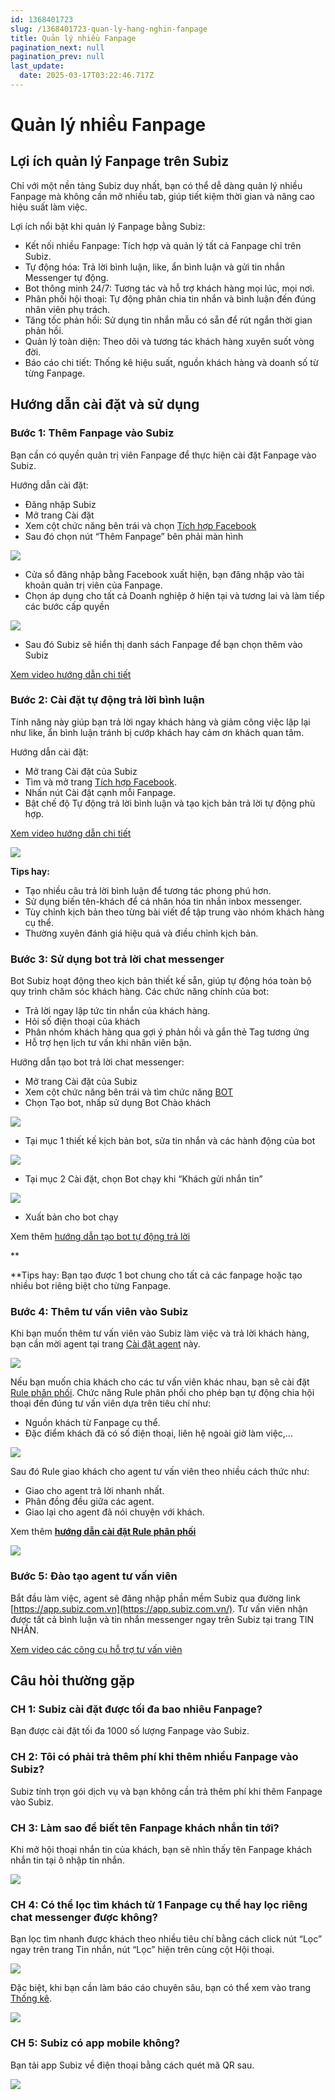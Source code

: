 ```yaml
---
id: 1368401723
slug: /1368401723-quan-ly-hang-nghin-fanpage
title: Quản lý nhiều Fanpage
pagination_next: null
pagination_prev: null
last_update:
  date: 2025-03-17T03:22:46.717Z
---
```


# Quản lý nhiều Fanpage



## Lợi ích quản lý Fanpage trên Subiz


Chỉ với một nền tảng Subiz duy nhất, bạn có thể dễ dàng quản lý nhiều Fanpage mà không cần mở nhiều tab, giúp tiết kiệm thời gian và nâng cao hiệu suất làm việc.

Lợi ích nổi bật khi quản lý Fanpage bằng Subiz:

- Kết nối nhiều Fanpage: Tích hợp và quản lý tất cả Fanpage chỉ trên Subiz.
- Tự động hóa: Trả lời bình luận, like, ẩn bình luận và gửi tin nhắn Messenger tự động.
- Bot thông minh 24/7: Tương tác và hỗ trợ khách hàng mọi lúc, mọi nơi.
- Phân phối hội thoại: Tự động phân chia tin nhắn và bình luận đến đúng nhân viên phụ trách.
- Tăng tốc phản hồi: Sử dụng tin nhắn mẫu có sẵn để rút ngắn thời gian phản hồi.
- Quản lý toàn diện: Theo dõi và tương tác khách hàng xuyên suốt vòng đời.
- Báo cáo chi tiết: Thống kê hiệu suất, nguồn khách hàng và doanh số từ từng Fanpage.
## Hướng dẫn cài đặt và sử dụng

### Bước 1: Thêm Fanpage vào Subiz


Bạn cần có quyền quản trị viên Fanpage để thực hiện cài đặt Fanpage vào Subiz.

Hướng dẫn cài đặt:

- Đăng nhập Subiz
- Mở trang Cài đặt
- Xem cột chức năng bên trái và chọn [Tích hợp Facebook](https://app.subiz.com.vn/settings/messenger)
- Sau đó chọn nút “Thêm Fanpage” bên phải màn hình


![](https://vcdn.subiz-cdn.com/file/fisgvtgqwbahlpxhfpjy_acpxkgumifuoofoosble/unnamed.png)




- Cửa sổ đăng nhập bằng Facebook xuất hiện, bạn đăng nhập vào tài khoản quản trị viên của Fanpage.
- Chọn áp dụng cho tất cả Doanh nghiệp ở hiện tại và tương lai và làm tiếp các bước cấp quyền


![](https://vcdn.subiz-cdn.com/file/fisgvtgraseirccyyipj_acpxkgumifuoofoosble/unnamed.png)


- Sau đó Subiz sẽ hiển thị danh sách Fanpage để bạn chọn thêm vào Subiz

[Xem video hướng dẫn chi tiết](https://www.youtube.com/watch?v=kkzDSpR26dM&t=1s)
### Bước 2: Cài đặt tự động trả lời bình luận


Tính năng này giúp bạn trả lời ngay khách hàng và giảm công việc lặp lại như like, ẩn bình luận tránh bị cướp khách hay cảm ơn khách quan tâm.

Hướng dẫn cài đặt:

- Mở trang Cài đặt của Subiz
- Tìm và mở trang [Tích hợp Facebook](https://app.subiz.com.vn/settings/messenger).
- Nhấn nút Cài đặt cạnh mỗi Fanpage.
- Bật chế độ Tự động trả lời bình luận và tạo kịch bản trả lời tự động phù hợp.

[Xem video hướng dẫn chi tiết](https://www.youtube.com/watch?v=jAkRovJXnDE&t=4s)


![](https://vcdn.subiz-cdn.com/file/fisgvtgrhoauuravjjwx_acpxkgumifuoofoosble/unnamed.png)


**Tips hay:**

- Tạo nhiều câu trả lời bình luận để tương tác phong phú hơn.
- Sử dụng biến tên-khách để cá nhân hóa tin nhắn inbox messenger.
- Tùy chỉnh kịch bản theo từng bài viết để tập trung vào nhóm khách hàng cụ thể.
- Thường xuyên đánh giá hiệu quả và điều chỉnh kịch bản.
### Bước 3: Sử dụng bot trả lời chat messenger


Bot Subiz hoạt động theo kịch bản thiết kế sẵn, giúp tự động hóa toàn bộ quy trình chăm sóc khách hàng. Các chức năng chính của bot:

- Trả lời ngay lập tức tin nhắn của khách hàng.
- Hỏi số điện thoại của khách
- Phân nhóm khách hàng qua gợi ý phản hồi và gắn thẻ Tag tương ứng
- Hỗ trợ hẹn lịch tư vấn khi nhân viên bận.

Hướng dẫn tạo bot trả lời chat messenger: 

- Mở trang Cài đặt của Subiz
- Xem cột chức năng bên trái và tìm chức năng [BOT](https://app.subiz.com.vn/bots)
- Chọn Tạo bot, nhấp sử dụng Bot Chào khách




![](https://vcdn.subiz-cdn.com/file/fisgvtgrmegnkjnebnaa_acpxkgumifuoofoosble/unnamed.png)


- Tại mục 1 thiết kế kịch bản bot, sửa tin nhắn và các hành động của bot


![](https://vcdn.subiz-cdn.com/file/fisgvtgrrlxbsjlsxgqz_acpxkgumifuoofoosble/unnamed.png)




- Tại mục 2 Cài đặt, chọn Bot chạy khi “Khách gửi nhắn tin”


![](https://vcdn.subiz-cdn.com/file/fisgvtgrvluemkyhgfpl_acpxkgumifuoofoosble/unnamed.png)




- Xuất bản cho bot chạy



Xem thêm [hướng dẫn tạo bot tự động trả lời](https://subiz.com.vn/docs/1540866648-bot-tu-dong-nhan-tin)

**

**Tips hay: Bạn tạo được 1 bot chung cho tất cả các fanpage hoặc tạo nhiều bot riêng biệt cho từng Fanpage.
### Bước 4: Thêm tư vấn viên vào Subiz


Khi bạn muốn thêm tư vấn viên vào Subiz làm việc và trả lời khách hàng, bạn cần mời agent tại trang [Cài đặt agent](https://app.subiz.com.vn/settings/agents) này.


![](https://vcdn.subiz-cdn.com/file/fisgvtgrzstykqbhxmkv_acpxkgumifuoofoosble/unnamed.png)


Nếu bạn muốn chia khách cho các tư vấn viên khác nhau, bạn sẽ cài đặt [Rule phân phối](https://app.subiz.com.vn/settings/rule-setting). Chức năng Rule phân phối cho phép bạn tự động chia hội thoại đến đúng tư vấn viên dựa trên tiêu chí như:

- Nguồn khách từ Fanpage cụ thể.
- Đặc điểm khách đã có số điện thoại, liên hệ ngoài giờ làm việc,...


![](https://vcdn.subiz-cdn.com/file/fisgvtgsdvpwdhlpvjah_acpxkgumifuoofoosble/unnamed.png)


Sau đó Rule giao khách cho agent tư vấn viên theo nhiều cách thức như:

- Giao cho agent trả lời nhanh nhất.
- Phân đồng đều giữa các agent.
- Giao lại cho agent đã nói chuyện với khách.

Xem thêm **[hướng dẫn cài đặt Rule phân phối](https://subiz.com.vn/docs/972963943-rule-phan-phoi-hoi-thoai)**




![](https://vcdn.subiz-cdn.com/file/fisgvtgsitjpnngymgtd_acpxkgumifuoofoosble/unnamed.png)

### Bước 5: Đào tạo agent tư vấn viên


Bắt đầu làm việc, agent sẽ đăng nhập phần mềm Subiz qua đường link [https://app.subiz.com.vn](https://app.subiz.com.vn/). Tư vấn viên nhận được tất cả bình luận và tin nhắn messenger ngay trên Subiz tại trang TIN NHẮN. 



[Xem video các công cụ hỗ trợ tư vấn viên](https://www.youtube.com/watch?v=YLx3wXjoKUY)


















## Câu hỏi thường gặp

### CH 1: Subiz cài đặt được tối đa bao nhiêu Fanpage?


Bạn được cài đặt tối đa 1000 số lượng Fanpage vào Subiz.
### CH 2: Tôi có phải trả thêm phí khi thêm nhiều Fanpage vào Subiz?


Subiz tính trọn gói dịch vụ và bạn không cần trả thêm phí khi thêm Fanpage vào Subiz.
### CH 3: Làm sao để biết tên Fanpage khách nhắn tin tới?


Khi mở hội thoại nhắn tin của khách, bạn sẽ nhìn thấy tên Fanpage khách nhắn tin tại ô nhập tin nhắn.




![](https://vcdn.subiz-cdn.com/file/fisgvtgsmmolrwcyignw_acpxkgumifuoofoosble/unnamed.png)



### CH 4: Có thể lọc tìm khách từ 1 Fanpage cụ thể hay lọc riêng chat messenger được không?




Bạn lọc tìm nhanh được khách theo nhiều tiêu chí bằng cách click nút “Lọc” ngay trên trang Tin nhắn, nút “Lọc” hiện trên cùng cột Hội thoại.


![](https://vcdn.subiz-cdn.com/file/fisgvtgsrhjmuekpdyww_acpxkgumifuoofoosble/unnamed.png)




Đặc biệt, khi bạn cần làm báo cáo chuyên sâu, bạn có thể xem vào trang [Thống kê](https://app.subiz.com.vn/new-reports/convo).


![](https://vcdn.subiz-cdn.com/file/fisgvtgsxzdhommmeyam_acpxkgumifuoofoosble/unnamed.png)



### CH 5: Subiz có app mobile không?


Bạn tải app Subiz về điện thoại bằng cách quét mã QR sau.


![](https://vcdn.subiz-cdn.com/file/fisgvtgtffpxzxkgoifu_acpxkgumifuoofoosble/unnamed.png)